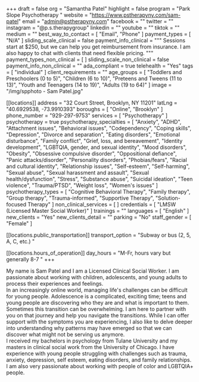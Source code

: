 +++
draft = false
org = "Samantha Patel"
highlight = false
program = "Park Slope Psychotherapy "
website = "https://www.pstherapyny.com/sam-patel"
email = "admin@pstherapyny.com"
facebook = ""
twitter = ""
instagram = "@p.s.therapygroup"
linkedin = ""
youtube = ""
tiktok = ""
medium = ""
best_way_to_contact = [ "Email", "Phone" ]
payment_types = [ "N/A" ]
sliding_scale_clinical = false
payment_info_clinical = """
Sessions start at $250, but we can help you get reimbursement from insurance. 
I am also happy to chat with clients that need flexible pricing. """
payment_types_non_clinical = [ ]
sliding_scale_non_clinical = false
payment_info_non_clinical = ""
ada_compliant = true
telehealth = "Yes"
tags = [ "individual" ]
client_requirements = ""
age_groups = [
  "Toddlers and Preschoolers (0 to 5)",
  "Children (6 to 10)",
  "Preteens and Tweens (11 to 13)",
  "Youth and Teenagers (14 to 19)",
  "Adults (19 to 64)"
]
image = "/img/spphoto - Sam Patel.jpg"

[[locations]]
address = "32 Court Street, Brooklyn, NY 11201"
latLng = "40.6929538, -73.9910393"
boroughs = [ "Online", "Brooklyn" ]
phone_number = "929-297-9753"
services = [ "Psychotherapy" ]
psychotherapy = true
psychotherapy_specialties = [
  "Anxiety",
  "ADHD",
  "Attachment issues",
  "Behavioral issues",
  "Codependency",
  "Coping skills",
  "Depression",
  "Divorce and separation",
  "Eating disorders",
  "Emotional disturbance",
  "Family conflict",
  "Grief, loss, and bereavement",
  "Identity development",
  "LGBTQIA, gender, and sexual identity",
  "Mood disorders",
  "Obesity",
  "Obsessive compulsive disorder",
  "Oppositional defiance",
  "Panic attacks/disorder",
  "Personality disorders",
  "Phobias/fears",
  "Racial and cultural identity",
  "Relationship issues",
  "Self-esteem",
  "Self-harming",
  "Sexual abuse",
  "Sexual harassment and assault",
  "Sexual health/dysfunction",
  "Stress",
  "Substance abuse",
  "Suicidal ideation",
  "Teen violence",
  "Trauma/PTSD",
  "Weight loss",
  "Women's issues"
]
psychotherapy_types = [
  "Cognitive Behavioral Therapy",
  "Family therapy",
  "Group therapy",
  "Trauma-informed",
  "Supportive Therapy",
  "Solution-focused Therapy"
]
non_clinical_services = [ ]
credentials = [ "LMSW (Licensed Master Social Worker)" ]
trainings = ""
languages = [ "English" ]
new_clients = "Yes"
new_clients_detail = ""
parking = "No"
staff_gender = [ "Female" ]

  [[locations.public_transportation]]
  transport_option = "Subway or bus (2, 5, A, C, etc.) "

  [[locations.hours_of_operation]]
  day_hours = "M-Fr, hours vary but generally 8-7 "
+++

My name is Sam Patel and I am a Licensed Clinical Social Worker. I am passionate about working with children, adolescents, and young adults to process their experiences and feelings. <br>
In an increasingly online world, managing life's challenges can be difficult for young people. Adolescence is a complicated, exciting time; teens and young people are discovering who they are and what is important to them. Sometimes this transition can be overwhelming. I am here to partner with you on that journey and help you navigate the transitions. While I can offer support with the symptoms you are experiencing, I also like to delve deeper into understanding why patterns may have emerged so that we can discover what might not be serving us anymore. <br>
I received my bachelors in psychology from Tulane University and my masters in clinical social work from the University of Chicago. I have experience with young people struggling with challenges such as trauma, anxiety, depression, self esteem, eating disorders, and family relationships. I am also very passionate about working with people of color and LGBTQIA+ people. <br>
